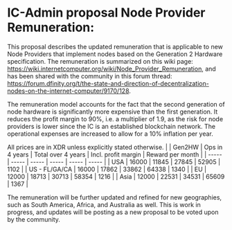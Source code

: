# IC-Admin proposal Node Provider Remuneration:

This proposal describes the updated remuneration that is applicable to new Node Providers that implement nodes based on the Generation 2 Hardware specification. The remuneration is summarized on this wiki page: https://wiki.internetcomputer.org/wiki/Node_Provider_Remuneration, and has been shared with the community in this forum thread: https://forum.dfinity.org/t/the-state-and-direction-of-decentralization-nodes-on-the-internet-computer/9170/128.

The remuneration model accounts for the fact that the second generation of node hardware is significantly more expensive than the first generation. It reduces the profit margin to 90%, i.e. a multiplier of 1.9, as the risk for node providers is lower since the IC is an established blockchain network. The operational expenses are increased to allow for a 10% inflation per year.

All prices are in XDR unless explicitly stated otherwise.
|  | Gen2HW | Ops in 4 years | Total over 4 years | Incl. profit margin | Reward per month |
| ----- | ----- | ----- | ----- | ----- | ----- |
| USA | 16000 | 11845 | 27845 | 52905 | 1102 |
| US - FL/GA/CA | 16000 | 17862 | 33862 | 64338 | 1340 |
| EU | 12000 | 18713 | 30713 | 58354 | 1216 |
| Asia | 12000 | 22531 | 34531 | 65609 | 1367 |
 

The remuneration will be further updated and refined for new geographies, such as South America, Africa, and Australia as well. This is work in progress, and updates will be posting as a new proposal to be voted upon by the community.

